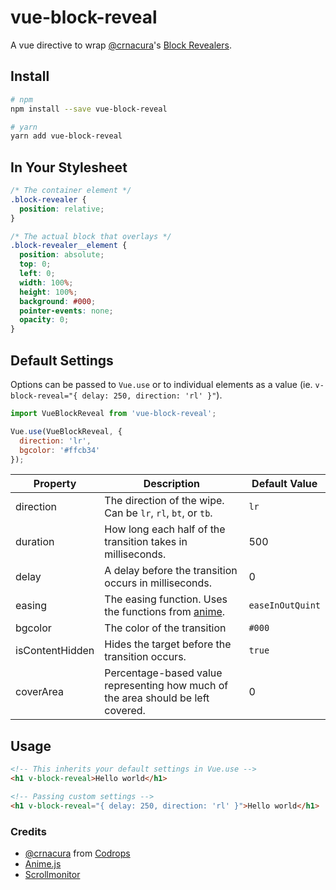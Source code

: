 # vue-block-reveal

A vue directive to wrap [@crnacura](https://github.com/crnacura)'s [Block Revealers](https://github.com/codrops/BlockRevealers/).

## Install

``` bash
# npm
npm install --save vue-block-reveal
```

``` bash
# yarn
yarn add vue-block-reveal
```

## In Your Stylesheet

``` css
/* The container element */
.block-revealer {
  position: relative;
}

/* The actual block that overlays */
.block-revealer__element {
  position: absolute;
  top: 0;
  left: 0;
  width: 100%;
  height: 100%;
  background: #000;
  pointer-events: none;
  opacity: 0;
}
```

## Default Settings

Options can be passed to `Vue.use` or to individual elements as a value (ie. `v-block-reveal="{ delay: 250, direction: 'rl' }"`).

```js
import VueBlockReveal from 'vue-block-reveal';

Vue.use(VueBlockReveal, {
  direction: 'lr',
  bgcolor: '#ffcb34'
});
```

| Property           | Description                                                                                           | Default Value        |
|------------------- | ----------------------------------------------------------------------------------------------------- | ---------------------|
| direction          | The direction of the wipe. Can be `lr`, `rl`, `bt`, or `tb`.                                          | `lr`                 |
| duration           | How long each half of the transition takes in milliseconds.                                           | 500                  |
| delay              | A delay before the transition occurs in milliseconds.                                                 | 0                    |
| easing             | The easing function. Uses the functions from [anime](http://animejs.com/documentation/#penner).       | `easeInOutQuint`     |
| bgcolor            | The color of the transition                                                                           | `#000`               |
| isContentHidden    | Hides the target before the transition occurs.                                                        | `true`               |
| coverArea          | Percentage-based value representing how much of the area should be left covered.                      | 0                    |


## Usage

```html
<!-- This inherits your default settings in Vue.use -->
<h1 v-block-reveal>Hello world</h1>

<!-- Passing custom settings -->
<h1 v-block-reveal="{ delay: 250, direction: 'rl' }">Hello world</h1>

```

### Credits

- [@crnacura](https://github.com/crnacura) from [Codrops](https://github.com/codrops/)
- [Anime.js](http://animejs.com/)
- [Scrollmonitor](https://github.com/stutrek/scrollMonitor)